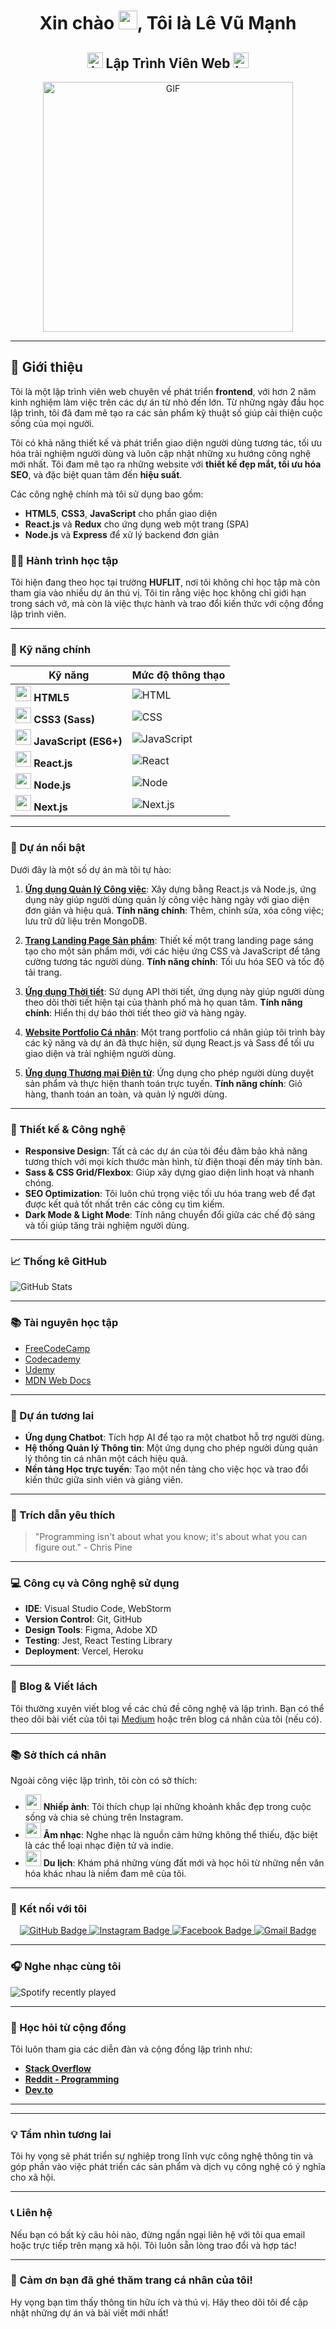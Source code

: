 <h1 align="center">Xin chào <img src="https://raw.githubusercontent.com/rahulbanerjee26/githubProfileReadmeGenerator/main/gifs/wave.gif" width="30px" height="30px" />, Tôi là Lê Vũ Mạnh</h1>

<h2 align="center">
  <img src="https://komarev.com/ghpvc/?username=manhcr7&color=dc143c&style=for-the-badge" alt="Lượt xem trang cá nhân" style="height:25px;">
  Lập Trình Viên Web
  <a href="https://www.instagram.com/manh_chup_anh/">
      <img src="https://img.shields.io/badge/-Instagram-E4405F?style=for-the-badge&logo=instagram&logoColor=white" alt="Instagram Badge" style="height:25px;" />
  </a>
</h2>

<div align="center">
 <img alt="GIF" src="https://i.giphy.com/media/L8K62iTDkzGX6/giphy.gif" width="400px" />
</div>

---

## 🌟 Giới thiệu

Tôi là một lập trình viên web chuyên về phát triển **frontend**, với hơn 2 năm kinh nghiệm làm việc trên các dự án từ nhỏ đến lớn. Từ những ngày đầu học lập trình, tôi đã đam mê tạo ra các sản phẩm kỹ thuật số giúp cải thiện cuộc sống của mọi người.

Tôi có khả năng thiết kế và phát triển giao diện người dùng tương tác, tối ưu hóa trải nghiệm người dùng và luôn cập nhật những xu hướng công nghệ mới nhất. Tôi đam mê tạo ra những website với **thiết kế đẹp mắt, tối ưu hóa SEO**, và đặc biệt quan tâm đến **hiệu suất**.

Các công nghệ chính mà tôi sử dụng bao gồm:
- **HTML5**, **CSS3**, **JavaScript** cho phần giao diện
- **React.js** và **Redux** cho ứng dụng web một trang (SPA)
- **Node.js** và **Express** để xử lý backend đơn giản

### 👨‍🎓 Hành trình học tập

Tôi hiện đang theo học tại trường **HUFLIT**, nơi tôi không chỉ học tập mà còn tham gia vào nhiều dự án thú vị. Tôi tin rằng việc học không chỉ giới hạn trong sách vở, mà còn là việc thực hành và trao đổi kiến thức với cộng đồng lập trình viên.

---

### 🔧 Kỹ năng chính

| Kỹ năng             | Mức độ thông thạo |
|---------------------|------------------|
| <img src="https://img.icons8.com/color/48/000000/html-5.png" width="25"/> **HTML5**           | ![HTML](https://img.shields.io/badge/90%25-yellow?style=for-the-badge) |
| <img src="https://img.icons8.com/color/48/000000/css3.png" width="25"/> **CSS3 (Sass)**     | ![CSS](https://img.shields.io/badge/85%25-blue?style=for-the-badge) |
| <img src="https://img.icons8.com/color/48/000000/javascript--v1.png" width="25"/> **JavaScript (ES6+)** | ![JavaScript](https://img.shields.io/badge/80%25-yellow?style=for-the-badge) |
| <img src="https://img.icons8.com/office/48/000000/react.png" width="25"/> **React.js**        | ![React](https://img.shields.io/badge/85%25-blue?style=for-the-badge) |
| <img src="https://img.icons8.com/color/48/000000/nodejs.png" width="25"/> **Node.js**         | ![Node](https://img.shields.io/badge/70%25-green?style=for-the-badge) |
| <img src="https://img.icons8.com/color/48/000000/nextjs.png" width="25"/> **Next.js**         | ![Next.js](https://img.shields.io/badge/60%25-black?style=for-the-badge) |

---

### 🌟 Dự án nổi bật

Dưới đây là một số dự án mà tôi tự hào:

1. **[Ứng dụng Quản lý Công việc](https://github.com/manhcr7/task-manager)**: Xây dựng bằng React.js và Node.js, ứng dụng này giúp người dùng quản lý công việc hàng ngày với giao diện đơn giản và hiệu quả. **Tính năng chính**: Thêm, chỉnh sửa, xóa công việc; lưu trữ dữ liệu trên MongoDB.

2. **[Trang Landing Page Sản phẩm](https://github.com/manhcr7/landing-page)**: Thiết kế một trang landing page sáng tạo cho một sản phẩm mới, với các hiệu ứng CSS và JavaScript để tăng cường tương tác người dùng. **Tính năng chính**: Tối ưu hóa SEO và tốc độ tải trang.

3. **[Ứng dụng Thời tiết](https://github.com/manhcr7/weather-app)**: Sử dụng API thời tiết, ứng dụng này giúp người dùng theo dõi thời tiết hiện tại của thành phố mà họ quan tâm. **Tính năng chính**: Hiển thị dự báo thời tiết theo giờ và hàng ngày.

4. **[Website Portfolio Cá nhân](https://github.com/manhcr7/portfolio-website)**: Một trang portfolio cá nhân giúp tôi trình bày các kỹ năng và dự án đã thực hiện, sử dụng React.js và Sass để tối ưu giao diện và trải nghiệm người dùng.

5. **[Ứng dụng Thương mại Điện tử](https://github.com/manhcr7/ecommerce-app)**: Ứng dụng cho phép người dùng duyệt sản phẩm và thực hiện thanh toán trực tuyến. **Tính năng chính**: Giỏ hàng, thanh toán an toàn, và quản lý người dùng.

---

### 🎨 Thiết kế & Công nghệ

- **Responsive Design**: Tất cả các dự án của tôi đều đảm bảo khả năng tương thích với mọi kích thước màn hình, từ điện thoại đến máy tính bàn.
- **Sass & CSS Grid/Flexbox**: Giúp xây dựng giao diện linh hoạt và nhanh chóng.
- **SEO Optimization**: Tôi luôn chú trọng việc tối ưu hóa trang web để đạt được kết quả tốt nhất trên các công cụ tìm kiếm.
- **Dark Mode & Light Mode**: Tính năng chuyển đổi giữa các chế độ sáng và tối giúp tăng trải nghiệm người dùng.

---

### 📈 Thống kê GitHub

![GitHub Stats](https://github-readme-stats.vercel.app/api?username=manhcr7&show_icons=true&theme=radical)

---

### 📚 Tài nguyên học tập

- [FreeCodeCamp](https://www.freecodecamp.org/)
- [Codecademy](https://www.codecademy.com/)
- [Udemy](https://www.udemy.com/)
- [MDN Web Docs](https://developer.mozilla.org/)

---

### 🎉 Dự án tương lai

- **Ứng dụng Chatbot**: Tích hợp AI để tạo ra một chatbot hỗ trợ người dùng.
- **Hệ thống Quản lý Thông tin**: Một ứng dụng cho phép người dùng quản lý thông tin cá nhân một cách hiệu quả.
- **Nền tảng Học trực tuyến**: Tạo một nền tảng cho việc học và trao đổi kiến thức giữa sinh viên và giảng viên.

---

### 💬 Trích dẫn yêu thích

> "Programming isn't about what you know; it's about what you can figure out." - Chris Pine

---

### 💻 Công cụ và Công nghệ sử dụng

- **IDE**: Visual Studio Code, WebStorm
- **Version Control**: Git, GitHub
- **Design Tools**: Figma, Adobe XD
- **Testing**: Jest, React Testing Library
- **Deployment**: Vercel, Heroku

---

### 📝 Blog & Viết lách

Tôi thường xuyên viết blog về các chủ đề công nghệ và lập trình. Bạn có thể theo dõi bài viết của tôi tại [Medium](https://medium.com/) hoặc trên blog cá nhân của tôi (nếu có).

---

### 📚 Sở thích cá nhân

Ngoài công việc lập trình, tôi còn có sở thích:
- [<img src="https://img.icons8.com/fluency/48/000000/camera.png" width="25"/>](https://www.instagram.com/manh_chup_anh/) **Nhiếp ảnh**: Tôi thích chụp lại những khoảnh khắc đẹp trong cuộc sống và chia sẻ chúng trên Instagram.
- [<img src="https://img.icons8.com/fluency/48/000000/music.png" width="25"/>](https://open.spotify.com/) **Âm nhạc**: Nghe nhạc là nguồn cảm hứng không thể thiếu, đặc biệt là các thể loại nhạc điện tử và indie.
- [<img src="https://img.icons8.com/fluency/48/000000/worldwide-location.png" width="25"/>](https://www.lonelyplanet.com/) **Du lịch**: Khám phá những vùng đất mới và học hỏi từ những nền văn hóa khác nhau là niềm đam mê của tôi.

---

### 🔗 Kết nối với tôi

<p align="center">
  <a href="https://github.com/manhcr7">
    <img src="https://img.shields.io/badge/GitHub-100000?style=for-the-badge&logo=github&logoColor=white" alt="GitHub Badge" />
  </a>
  <a href="https://www.instagram.com/manh_chup_anh/">
    <img src="https://img.shields.io/badge/Instagram-E4405F?style=for-the-badge&logo=instagram&logoColor=white" alt="Instagram Badge" />
  </a>
  <a href="https://www.facebook.com/nh.ma.756/">
    <img src="https://img.shields.io/badge/Facebook-1877F2?style=for-the-badge&logo=facebook&logoColor=white" alt="Facebook Badge" />
  </a>
  <a href="mailto:manhledeveloper@gmail.com">
    <img src="https://img.shields.io/badge/Gmail-D14836?style=for-the-badge&logo=gmail&logoColor=white" alt="Gmail Badge" />
  </a>
</p>

---

### 🎧 Nghe nhạc cùng tôi

![Spotify recently played](https://spotify-recently-played-readme.vercel.app/api?user=jeffreyca16)

---

### 🚀 Học hỏi từ cộng đồng

Tôi luôn tham gia các diễn đàn và cộng đồng lập trình như:
- **[Stack Overflow](https://stackoverflow.com/)**
- **[Reddit - Programming](https://www.reddit.com/r/programming/)**
- **[Dev.to](https://dev.to/)**

---



---

### 💡 Tầm nhìn tương lai

Tôi hy vọng sẽ phát triển sự nghiệp trong lĩnh vực công nghệ thông tin và góp phần vào việc phát triển các sản phẩm và dịch vụ công nghệ có ý nghĩa cho xã hội.

---

### 📞 Liên hệ

Nếu bạn có bất kỳ câu hỏi nào, đừng ngần ngại liên hệ với tôi qua email hoặc trực tiếp trên mạng xã hội. Tôi luôn sẵn lòng trao đổi và hợp tác!

---

### 📝 Cảm ơn bạn đã ghé thăm trang cá nhân của tôi!

Hy vọng bạn tìm thấy thông tin hữu ích và thú vị. Hãy theo dõi tôi để cập nhật những dự án và bài viết mới nhất!
